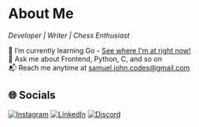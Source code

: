 # About Me

*Developer | Writer | Chess Enthusiast*

🌱 I’m currently learning Go - [See where I'm at right now!](https://github.com/SamJohn04/notes-backend)  
💬 Ask me about Frontend, Python, C, and so on  
📬 Reach me anytime at samuel.john.codes@gmail.com  

## 🌐 Socials

[![Instagram](https://img.shields.io/badge/Instagram-%23E4405F.svg)](https://instagram.com/samuel.john_codes)
[![LinkedIn](https://img.shields.io/badge/LinkedIn-%230077B5.svg)](https://www.linkedin.com/in/samuel-john-329b08246)
[![Discord](https://img.shields.io/badge/Discord-%2340459B.svg)](https://discord.gg/fJnU5D8f7T)

<!---
SamJohn04/SamJohn04 is a ✨ special ✨ repository because its `README.md` (this file) appears on your GitHub profile.
You can click the Preview link to take a look at your changes.
--->
